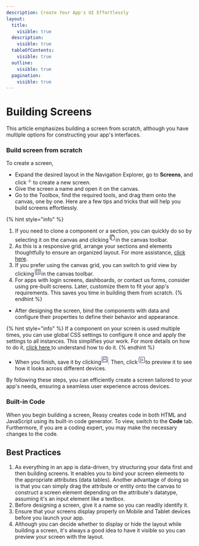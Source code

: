 ```yaml
---
description: Create Your App's UI Effortlessly
layout:
  title:
    visible: true
  description:
    visible: true
  tableOfContents:
    visible: true
  outline:
    visible: true
  pagination:
    visible: true
---
```


# Building Screens

This article emphasizes building a screen from scratch, although you have multiple options for constructing your app's interfaces.

### **Build screen from scratch**

To create a screen,

* Expand the desired layout in the Navigation Explorer, go to **Screens**, and click<img src="../../../.gitbook/assets/image (47).png" alt="" data-size="original">to create a new screen.
* Give the screen a name and open it on the canvas.
* Go to the Toolbox, find the required tools, and drag them onto the canvas, one by one. Here are a few tips and tricks that will help you build screens effortlessly.

{% hint style="info" %}
1. If you need to clone a component or a section, you can quickly do so by selecting it on the canvas and clicking![](../../../.gitbook/assets/Duplicate.png)in the canvas toolbar.
2. As this is a responsive grid, arrange your sections and elements thoughtfully to ensure an organized layout. For more assistance, [click here](responsive-grid-system.md).
3. If you prefer using the canvas grid, you can switch to grid view by clicking![](<../../../.gitbook/assets/Grid View.png>)in the canvas toolbar.
4. For apps with login screens, dashboards, or contact us forms, consider using pre-built screens. Later, customize them to fit your app's requirements. This saves you time in building them from scratch.
{% endhint %}

* After designing the screen, bind the components with data and configure their properties to define their behavior and appearance.&#x20;

{% hint style="info" %}
If a component on your screen is used multiple times, you can use global CSS settings to configure it once and apply the settings to all instances. This simplifies your work. For more details on how to do it, [click here ](../../workspace/property-editor/)to understand how to do it.
{% endhint %}

* When you finish, save it by clicking![](<../../../.gitbook/assets/image (12).png>). Then, click![](<../../../.gitbook/assets/image (40).png>)to preview it to see how it looks across different devices.

By following these steps, you can efficiently create a screen tailored to your app's needs, ensuring a seamless user experience across devices.

### Built-in Code

When you begin building a screen, Reasy creates code in both HTML and JavaScript using its built-in code generator. To view, switch to the **Code** tab. Furthermore, if you are a coding expert, you may make the necessary changes to the code.

## Best Practices <a href="#best-practices" id="best-practices"></a>

1. As everything in an app is data-driven, try structuring your data first and then building screens. It enables you to bind your screen elements to the appropriate attributes (data tables). Another advantage of doing so is that you can simply drag the attribute or entity onto the canvas to construct a screen element depending on the attribute's datatype, assuming it's an input element like a textbox.
2. Before designing a screen, give it a name so you can readily identify it.
3. Ensure that your screens display properly on Mobile and Tablet devices before you launch your app.
4. Although you can decide whether to display or hide the layout while building a screen, it's always a good idea to have it visible so you can preview your screen with the layout.

